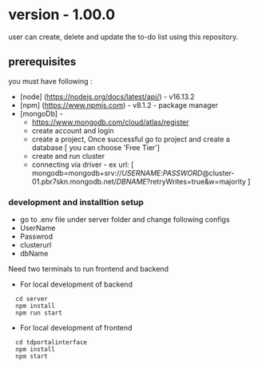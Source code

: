 # version - 1.00.0

user can create, delete and update the to-do list using this repository.

## prerequisites
you must have following : 
* [node] (https://nodejs.org/docs/latest/api/) - v16.13.2
* [npm] (https://www.npmjs.com) - v8.1.2 - package manager
* [mongoDb] - 
  - https://www.mongodb.com/cloud/atlas/register
  - create account and login
  - create a project, Once successful go to project and create a database [ you can choose 'Free Tier']
  - create and run cluster
  - connecting via driver - ex url: [ mongodb=mongodb+srv://<i>USERNAME</i>:<i>PASSWORD</i>@cluster-01.pbr7skn.mongodb.net/<i>DBNAME</i>?retryWrites=true&w=majority ]


### development and installtion setup

* go to .env file under server folder and change following configs
  <li>UserName</li>
  <li>Passwrod</li>
  <li>clusterurl</li>
  <li>dbName</li>

Need two terminals to run frontend and backend

- For local development of backend
```
  cd server
  npm install
  npm run start

```

- For local development of frontend
```
  cd tdportalinterface
  npm install
  npm start

```